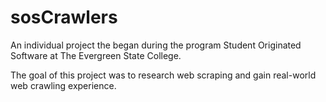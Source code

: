 # sosCrawlers
An individual project the began during the program Student Originated Software at The Evergreen State College.

The goal of this project was to research web scraping and gain real-world web crawling experience.
